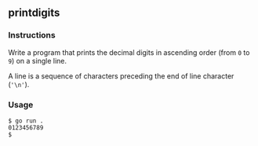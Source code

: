 ## printdigits

### Instructions

Write a program that prints the decimal digits in ascending order (from `0` to `9`) on a single line.

A line is a sequence of characters preceding the end of line character (`'\n'`).

### Usage

```console
$ go run .
0123456789
$
```
